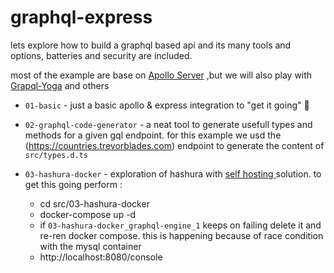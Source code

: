 graphql-express
===

lets explore how to build a graphql based api and its many tools and options, batteries and security are included.

most of the example are base on [Apollo Server](https://www.apollographql.com/docs/) ,but we will also play with [Grapql-Yoga](https://github.com/prisma-labs/graphql-yoga) and others

- `01-basic` - just a basic apollo & express integration to "get it going" 🚀

- `02-graphql-code-generator` - a neat tool to generate usefull types and methods for a given gql endpoint. for this example we usd the (https://countries.trevorblades.com) endpoint to generate the content of `src/types.d.ts`

- `03-hashura-docker` - exploration of hashura with [self hosting ](https://hasura.io/docs/1.0/graphql/core/getting-started/docker-simple.html#docker-simple) solution. to get this going perform : 
  -  cd src/03-hashura-docker
  -  docker-compose up -d
  -  if `03-hashura-docker_graphql-engine_1` keeps on failing delete it and re-ren docker compose. this is happening because of race condition with the mysql container
  -  http://localhost:8080/console
